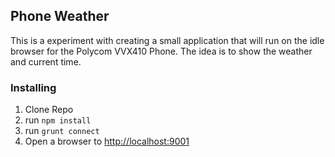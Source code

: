 ## Phone Weather ##
This is a experiment with creating a small application that will run on the idle browser for the Polycom VVX410 Phone. The idea is to show the weather and current time. 

### Installing ###
1. Clone Repo
2. run `npm install`
3. run `grunt connect`
4. Open a browser to [http://localhost:9001](http://localhost:9001)